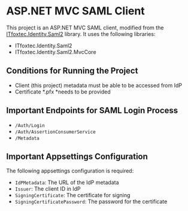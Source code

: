 # ASP.NET MVC SAML Client

This project is an ASP.NET MVC SAML client, modified from the [ITfoxtec.Identity.Saml2](https://github.com/ITfoxtec/ITfoxtec.Identity.Saml2/tree/4.10.9-beta2/test/TestWebAppCore) library. It uses the following libraries:

- ITfoxtec.Identity.Saml2
- ITfoxtec.Identity.Saml2.MvcCore

## Conditions for Running the Project
- Client (this project) metadata must be able to be accessed from IdP
- Certificate *.pfx *needs to be provided

## Important Endpoints for SAML Login Process

- `/Auth/Login`
- `/Auth/AssertionConsumerService`
- `/Metadata`

## Important Appsettings Configuration

The following appsettings configuration is required:

- `IdPMetadata`: The URL of the IdP metadata
- `Issuer`: The client ID in IdP
- `SigningCertificate`: The certificate for signing
- `SigningCertificatePassword`: The password for the certificate